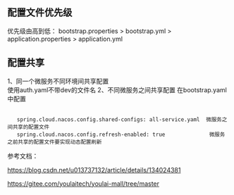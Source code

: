 



## 配置文件优先级

优先级由高到低： bootstrap.properties >  bootstrap.yml > application.properties > application.yml


## 配置共享
1、同一个微服务不同环境间共享配置  
   使用auth.yaml不带dev的文件名
2、不同微服务之间共享配置
    在bootstrap.yaml中配置

```agsl

   spring.cloud.nacos.config.shared-configs: all-service.yaml  微服务之间共享的配置文件
   spring.cloud.nacos.config.refresh-enabled: true              微服务之前共享的配置文件要实现动态配置刷新

```



参考文档：

https://blog.csdn.net/u013737132/article/details/134024381

https://gitee.com/youlaitech/youlai-mall/tree/master
